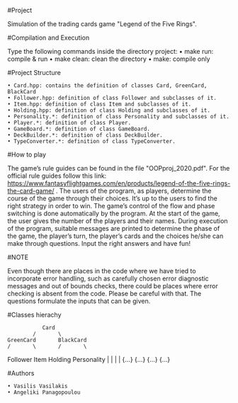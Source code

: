 #Project

Simulation of the trading cards game "Legend of the Five Rings".

#Compilation and Execution

Type the following commands inside the directory project:
    • make run: compile & run
    • make clean: clean the directory
    • make: compile only

#Project Structure

    • Card.hpp: contains the definition of classes Card, GreenCard, BlackCard
    • Follower.hpp: definition of class Follower and subclasses of it.
    • Item.hpp: definition of class Item and subclasses of it.
    • Holding.hpp: definition of class Holding and subclasses of it.
    • Personality.*: definition of class Personality and subclasses of it.
    • Player.*: definition of class Player.
    • GameBoard.*: definition of class GameBoard.
    • DeckBuilder.*: definition of class DeckBuilder.
    • TypeConverter.*: definition of class TypeConverter.

#How to play

The game’s rule guides can be found in the file "OOPproj_2020.pdf". For the official rule guides follow this link:
https://www.fantasyflightgames.com/en/products/legend-of-the-five-rings-the-card-game/ .
The users of the program, as players, determine the course of the game through their choices. It’s up to the users to find the right strategy in order to win. The game’s control of the flow and phase switching is done automatically by the program. At the start of the game, the user gives the number of the players and their names. During execution of the program, suitable messages are printed to determine the phase of the game, the player’s turn, the player’s cards and the choices he/she can make through questions. Input the right answers and have fun!

#NOTE

Even though there are places in the code where we have tried to incorporate error handling, such as carefully chosen error diagnostic messages and out of bounds checks, there could be places where error checking is absent from the code. Please be careful with that. The questions formulate the inputs that can be given.

#Classes hierachy

               Card
            /   	\
    GreenCard 		BlackCard
    /		\		/		\
Follower 	Item	Holding 	Personality
|		|			|		|
{…}		{…}			{…}		{...}

 #Authors

    • Vasilis Vasilakis
    • Angeliki Panagopoulou
